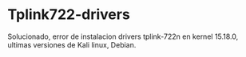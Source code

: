 # Tplink722-drivers
Solucionado, error de instalacion drivers tplink-722n en kernel 15.18.0, ultimas versiones de Kali linux, Debian.
